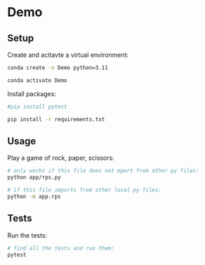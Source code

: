 # Demo

## Setup

Create and acitavte a virtual environment:

```sh
conda create -n Demo python=3.11

conda activate Demo 
```

Install packages:

```sh
#pip install pytest

pip install -r requirements.txt
```

## Usage

Play a game of rock, paper, scissors:

```sh
# only works if this file does not mport from other py files:
python app/rps.py

# if this file imports from other local py files:
python -m app.rps
```

## Tests

Run the tests:

```sh
# find all the tests and run them:
pytest
```